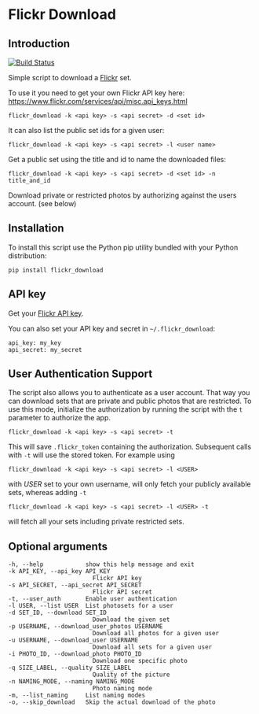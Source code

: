 # Flickr Download

## Introduction

[![Build Status](https://app.travis-ci.com/beaufour/flickr-download.svg?branch=master)](https://travis-ci.org/beaufour/flickr-download)

Simple script to download a [Flickr](http://flickr.com) set.

To use it you need to get your own Flickr API key here:
<https://www.flickr.com/services/api/misc.api_keys.html>

    flickr_download -k <api key> -s <api secret> -d <set id>

It can also list the public set ids for a given user:

    flickr_download -k <api key> -s <api secret> -l <user name>

Get a public set using the title and id to name the downloaded files:

    flickr_download -k <api key> -s <api secret> -d <set id> -n title_and_id

Download private or restricted photos by authorizing against the users account. (see below)

## Installation

To install this script use the Python pip utility bundled with your Python distribution:

    pip install flickr_download

## API key

Get your [Flickr API key](http://www.flickr.com/services/api/).

You can also set your API key and secret in `~/.flickr_download`:

    api_key: my_key
    api_secret: my_secret

## User Authentication Support

The script also allows you to authenticate as a user account. That way you can download sets that
are private and public photos that are restricted. To use this mode, initialize the authorization by
running the script with the `t` parameter to authorize the app.

    flickr_download -k <api key> -s <api secret> -t

This will save `.flickr_token` containing the authorization. Subsequent calls with `-t` will use the
stored token. For example using

    flickr_download -k <api key> -s <api secret> -l <USER>

with _USER_ set to your own username, will only fetch your publicly available sets, whereas adding `-t`

    flickr_download -k <api key> -s <api secret> -l <USER> -t

will fetch all your sets including private restricted sets.

## Optional arguments

    -h, --help            show this help message and exit
    -k API_KEY, --api_key API_KEY
                            Flickr API key
    -s API_SECRET, --api_secret API_SECRET
                            Flickr API secret
    -t, --user_auth       Enable user authentication
    -l USER, --list USER  List photosets for a user
    -d SET_ID, --download SET_ID
                            Download the given set
    -p USERNAME, --download_user_photos USERNAME
                            Download all photos for a given user
    -u USERNAME, --download_user USERNAME
                            Download all sets for a given user
    -i PHOTO_ID, --download_photo PHOTO_ID
                            Download one specific photo
    -q SIZE_LABEL, --quality SIZE_LABEL
                            Quality of the picture
    -n NAMING_MODE, --naming NAMING_MODE
                            Photo naming mode
    -m, --list_naming     List naming modes
    -o, --skip_download   Skip the actual download of the photo
